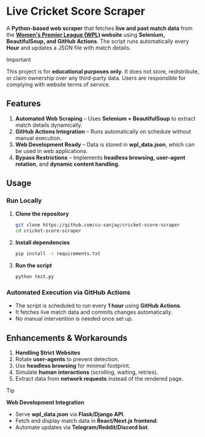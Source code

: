 # **Live Cricket Score Scraper**  

A **Python-based web scraper** that fetches **live and past match data** from the **[Women's Premier League (WPL)](https://www.wplt20.com/) website** using **Selenium, BeautifulSoup, and GitHub Actions**. The script runs automatically every **Hour** and updates a JSON file with match details.  
> [!IMPORTANT]
> This project is for **educational purposes only**. It does not store, redistribute, or claim ownership over any third-party data. Users are responsible for complying with website terms of service.  

## **Features**  

1. **Automated Web Scraping** – Uses **Selenium + BeautifulSoup** to extract match details dynamically.  
2. **GitHub Actions Integration** – Runs automatically on schedule without manual execution.  
3. **Web Development Ready** – Data is stored in **wpl_data.json**, which can be used in web applications.  
4. **Bypass Restrictions** – Implements **headless browsing, user-agent rotation**, and **dynamic content handling**.  

## **Usage**  

### **Run Locally**  

1. **Clone the repository**  
   ```sh
   git clone https://github.com/cu-sanjay/cricket-score-scraper
   cd cricket-score-scraper
   ```

2. **Install dependencies**  
   ```sh
   pip install -r requirements.txt
   ```

3. **Run the script**  
   ```sh
   python test.py
   ```

### **Automated Execution via GitHub Actions**  

- The script is scheduled to run every **1 hour** using **GitHub Actions**.  
- It fetches live match data and commits changes automatically.  
- No manual intervention is needed once set up.  

## **Enhancements & Workarounds**  

1. **Handling Strict Websites**
2. Rotate **user-agents** to prevent detection.
3. Use **headless browsing** for minimal footprint.
4. Simulate **human interactions** (scrolling, waiting, retries).
5. Extract data from **network requests** instead of the rendered page.  
> [!TIP]
> **Web Development Integration**
> - Serve **wpl_data.json** via **Flask/Django API**.
> - Fetch and display match data in **React/Next.js frontend**.
> - Automate updates via **Telegram/Reddit/Discord bot**.  
